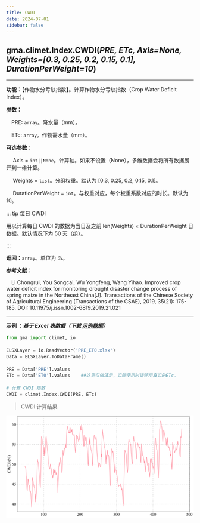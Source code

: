 ```yaml
---
title: CWDI
date: 2024-07-01
sidebar: false
---
```


## gma.climet.Index.**CWDI**(*PRE, ETc, Axis=None, Weights=[0.3, 0.25, 0.2, 0.15, 0.1], DurationPerWeight=10*) <Badge text="2.0.11 +"/>

---

**功能：**【作物水分亏缺指数】。计算作物水分亏缺指数（Crop Water Deficit Index）。

**参数：**

&emsp;PRE: `array`。降水量（mm）。

&emsp;ETc: `array`。作物需水量（mm）。

**可选参数：**

&emsp; Axis = `int||None`。计算轴。如果不设置（None），多维数据会将所有数据展开到一维计算。

&emsp; Weights = `list`。分组权重。默认为 [0.3, 0.25, 0.2, 0.15, 0.1]。

&emsp; DurationPerWeight = `int`。与权重对应，每个权重系数对应的时长。默认为 10。

::: tip 每日 CWDI

用以计算每日 CWDI 的数据为当日及之前 len(Weights) × DurationPerWeight 日数据。默认情况下为 50 天（组）。

:::

**返回：**`array`。单位为 %。

**参考文献：**

&emsp;Li Chongrui, You Songcai, Wu Yongfeng, Wang Yihao. Improved crop water deficit index for monitoring drought disaster change process of spring maize in the Northeast China[J]. Transactions of the Chinese Society of Agricultural Engineering (Transactions of the CSAE),  2019, 35(21): 175-185. DOI: 10.11975/j.issn.1002-6819.2019.21.021

---

**示例 ：*基于 Excel 表数据（下载 [示例数据](/climet/PRE_ET0.xlsx)）***

```python
from gma import climet, io

ELSXLayer = io.ReadVector('PRE_ET0.xlsx')
Data = ELSXLayer.ToDataFrame()

PRE = Data['PRE'].values
ETc = Data['ET0'].values    ##这里仅做演示，实际使用时请使用真实的ETc。

# 计算 CWDI 指数
CWDI = climet.Index.CWDI(PRE, ETc)
```
> CWDI 计算结果

![](/climet/CWDI.svg)
